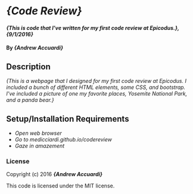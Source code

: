 # _{Code Review}_

#### _{This is code that I've written for my first code review at Epicodus.}, {9/1/2016}_

#### By _**{Andrew Accuardi}**_

## Description

_{This is a webpage that I designed for my first code review at Epicodus. I included a bunch of different HTML elements, some CSS, and bootstrap. I've included a picture of one my favorite places, Yosemite National Park, and a panda bear.}_

## Setup/Installation Requirements

* _Open web browser_
* _Go to medicciardi.github.io/codereview_
* _Gaze in amazement_


### License

Copyright (c) 2016 **_{Andrew Accuardi}_**

This code is licensed under the MIT license.
